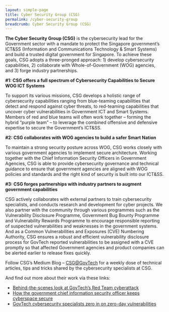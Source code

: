 ```yaml
---
layout: simple-page
title: Cyber Security Group (CSG) 
permalink: /cyber-security-group
breadcrumb: Cyber Security Group (CSG) 
---
```


**The Cyber Security Group (CSG)** is the cybersecurity lead for the Government sector with a mandate to protect the Singapore government’s ICT&SS (Information and Communications Technology & Smart Systems) and build a trusted digital government for Singapore. To achieve these goals, CSG adopts a three-pronged approach: 1) develop cybersecurity capabilities, 2) collaborate with Whole-of-Government (WOG) agencies, and 3) forge industry partnerships.

**#1: CSG offers a full spectrum of Cybersecurity Capabilities to Secure WOG ICT Systems**

To support its various missions, CSG develops a holistic range of cybersecurity capabilities ranging from blue-teaming capabilities that detect and respond against cyber threats, to red-teaming capabilities that uncover cyber vulnerabilities in Government ICT and Smart Systems. Members of red and blue teams will often work together – forming the hybrid “purple team” – to leverage the combined offensive and defensive expertise to secure the Government’s ICT&SS.

**#2: CSG collaborates with WOG agencies to build a safer Smart Nation**

To maintain a strong security posture across WOG, CSG works closely with various government agencies to implement secure architecture. Working together with the Chief Information Security Officers in Government Agencies, CSG is able to provide cybersecurity governance and technical guidance to ensure that government agencies are aligned with WOG policies and standards and the right kind of security is built into our ICT&SS.

**#3: CSG forges partnerships with industry partners to augment government capabilities**

CSG actively collaborates with external partners to train cybersecurity specialists, and conducts research and development for cyber projects. We also partner with the community through various programmes such as the Vulnerability Disclosure Programme, Government Bug Bounty Programme and Vulnerability Rewards Programme to encourage responsible reporting of suspected vulnerabilities and weaknesses in the government systems. And as a Common Vulnerabilities and Exposures (CVE) Numbering Authority, CSG ensures a robust and efficient vulnerability disclosure process for GovTech reported vulnerabilities to be assigned with a CVE promptly so that affected Government agencies and product companies can be alerted earlier to release fixes quickly.

Follow CSG’s Medium Blog – [CSG@GovTech](https://medium.com/csg-govtech) for a weekly dose of technical articles, tips and tricks shared by the cybersecurity specialists at CSG.

And find out more about their work via these links:
- [Behind-the-scenes look at GovTech’s Red Team cyberattack](https://www.tech.gov.sg/media/technews/behind-the-scenes-look-at-govtech%E2%80%99s-red-team-cyberattack)
- [How the government chief information security officer keeps cyberspace secure](https://www.tech.gov.sg/media/technews/how-the-government-chief-information-security-officer-keeps-cyberspace%20secure)
- [GovTech cybersecurity specialists zero in on zero-day vulnerabilities](https://www.tech.gov.sg/media/technews/cybersecurity-on-zero-day-vulnerabilities)

